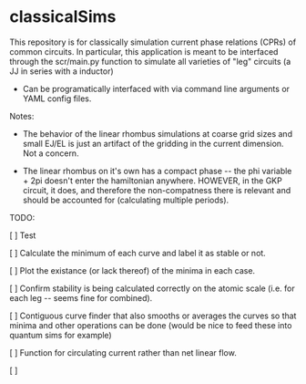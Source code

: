 # classicalSims

This repository is for classically simulation current phase relations (CPRs) of common circuits.
In particular, this application is meant to be interfaced through the scr/main.py function to
simulate all varieties of "leg" circuits (a JJ in series with a inductor)

- Can be programatically interfaced with via command line arguments or YAML config files.

Notes:

- The behavior of the linear rhombus simulations at coarse grid sizes and small EJ/EL is just an artifact of the gridding in the current dimension. Not a concern.

- The linear rhombus on it's own has a compact phase --  the phi variable + 2pi doesn't enter the hamiltonian anywhere. HOWEVER, in the GKP circuit, it does, and therefore the non-compatness there is relevant and should be accounted for (calculating multiple periods).

TODO:

[ ] Test

[ ] Calculate the minimum of each curve and label it as stable or not.

[ ] Plot the existance (or lack thereof) of the minima in each case.

[ ] Confirm stability is being calculated correctly on the atomic scale (i.e. for each leg -- seems fine for combined).

[ ] Contiguous curve finder that also smooths or averages the curves so that minima and other operations can be done (would be nice to feed these into quantum sims for example)

[ ] Function for circulating current rather than net linear flow.

[ ] 